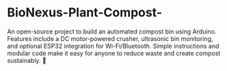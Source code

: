 # BioNexus-Plant-Compost-
An open-source project to build an automated compost bin using Arduino. Features include a DC motor-powered crusher, ultrasonic bin monitoring, and optional ESP32 integration for Wi-Fi/Bluetooth. Simple instructions and modular code make it easy for anyone to reduce waste and create compost sustainably. 🌱
